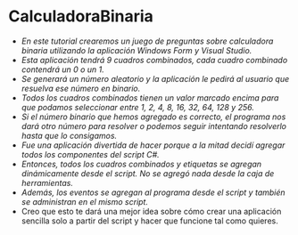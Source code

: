 # CalculadoraBinaria

- _En este tutorial crearemos un juego de preguntas sobre calculadora binaria utilizando la aplicación Windows Form y Visual Studio._
- _Esta aplicación tendrá 9 cuadros combinados, cada cuadro combinado contendrá un 0 o un 1._
- _Se generará un número aleatorio y la aplicación le pedirá al usuario que resuelva ese número en binario._
- _Todos los cuadros combinados tienen un valor marcado encima para que podamos seleccionar entre 1, 2, 4, 8, 16, 32, 64, 128 y 256._
- _Si el número binario que hemos agregado es correcto, el programa nos dará otro número para resolver o podemos seguir intentando resolverlo hasta que lo consigamos._
- _Fue una aplicación divertida de hacer porque a la mitad decidí agregar todos los componentes del script C#._
- _Entonces, todos los cuadros combinados y etiquetas se agregan dinámicamente desde el script. No se agregó nada desde la caja de herramientas._
- _Además, los eventos se agregan al programa desde el script y también se administran en el mismo script._
- Creo que esto te dará una mejor idea sobre cómo crear una aplicación sencilla solo a partir del script y hacer que funcione tal como quieres.
